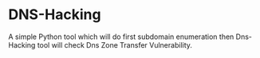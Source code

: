 # DNS-Hacking
A simple Python tool which will do first subdomain enumeration then Dns-Hacking tool will check Dns Zone Transfer Vulnerability.
